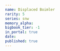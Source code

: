```yaml
---
name: Displaced Boimler
rarity: 5
series: snw
memory_alpha:
bigbook_tier: -1
in_portal: true
date:
published: true
---
```



